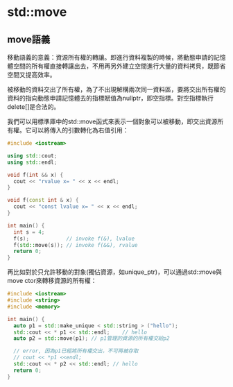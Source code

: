 # std::move

## move語義

移動語義的意義：資源所有權的轉讓。即進行資料複製的時候，將動態申請的記憶體空間的所有權直接轉讓出去，不用再另外建立空間進行大量的資料拷貝，既節省空間又提高效率。

被移動的資料交出了所有權，為了不出現解構兩次同一資料區，要將交出所有權的資料的指向動態申請記憶體去的指標賦值為nullptr，即空指標。對空指標執行delete\[\]是合法的。

我們可以用標準庫中的std::move函式來表示一個對象可以被移動，即交出資源所有權。它可以將傳入的引數轉化為右值引用：

```cpp
#include <iostream>

using std::cout;
using std::endl;

void f(int && x) {
  cout << "rvalue x= " << x << endl;
}

void f(const int & x) {
  cout << "const lvalue x= " << x << endl;
}

int main() {
  int s = 4;
  f(s);            // invoke f(&), lvalue
  f(std::move(s)); // invoke f(&&), rvalue
  return 0;
}
```

再比如對於只允許移動的對象\(獨佔資源，如unique\_ptr\)，可以通過std::move與move ctor來轉移資源的所有權：

```cpp
#include <iostream>
#include <string>
#include <memory>

int main() {
  auto p1 = std::make_unique < std::string > ("hello");
  std::cout << * p1 << std::endl;    // hello
  auto p2 = std::move(p1); // p1管理的資源的所有權交給p2

  // error, 因為p1已經將所有權交出，不可再被存取
  // cout << *p1 <<endl;
  std::cout << * p2 << std::endl; // hello
  return 0;
}
```

